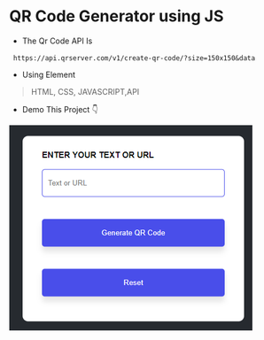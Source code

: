 # QR Code Generator using JS
- The Qr Code API Is 
```
 https://api.qrserver.com/v1/create-qr-code/?size=150x150&data
```

- Using Element
> HTML, CSS, JAVASCRIPT,API


- Demo This  Project :point_down:

![Demo Image of Project.](Demo.png)
